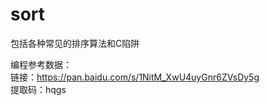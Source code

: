# sort
包括各种常见的排序算法和C陷阱



编程参考数据：  
链接：https://pan.baidu.com/s/1NitM_XwU4uyGnr6ZVsDy5g   
提取码：hqgs 
